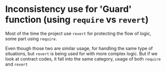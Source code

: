 # Inconsistency use for 'Guard' function (using `require` vs `revert`)

Most of the time the project use `revert` for protecting the flow of logic, some part using `require`. 

Even though those two are similar usage, for handling the same type of situations, but `revert` is being used for with more complex logic. But if we look at contract codes, it fall into the same category, usage of both `require` and `revert`

